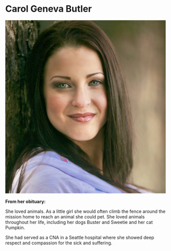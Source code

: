# Carol Geneva Butler #

![Carol Geneva Butler](./CarolGenevaButler.jpg)

**From her obituary:**

She loved animals. As a little girl she would often climb the fence around the mission home to reach an animal she could pet.
She loved animals throughout her life, including her dogs Buster and Sweetie and her cat Pumpkin.

She had served as a CNA in a Seattle hospital where she showed deep respect and compassion for the sick and suffering.
